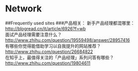 Network
=======

##Frequently used sites
###产品相关：
新手产品经理都混哪里：http://blogread.cn/it/article/6926?f=wb
<br>
面试产品经理需要注意什么？http://www.zhihu.com/question/19559498/answer/28957416
<br>
有哪些你觉得能借助学习以自我提升的网站推荐？http://www.zhihu.com/question/26684822
<br>
在知乎上，最值得关注的「产品经理」系列问答有哪些？http://www.zhihu.com/question/19804611
<br>
